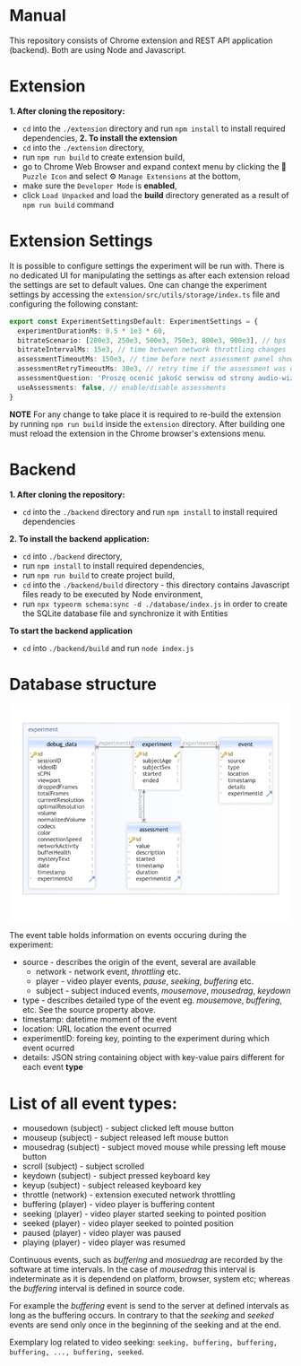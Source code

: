 # Manual

This repository consists of Chrome extension and REST API application (backend). Both are using Node and Javascript.

# Extension

<b>1. After cloning the repository:</b>

- `cd` into the `./extension` directory and run `npm install` to install required dependencies,
  <b>2. To install the extension</b>
- `cd` into the `./extension` directory,
- run `npm run build` to create extension build,
- go to Chrome Web Browser and expand context menu by clicking the 🧩 `Puzzle Icon` and select ⚙️ `Manage Extensions` at the bottom,
- make sure the `Developer Mode` is <b>enabled</b>,
- click `Load Unpacked` and load the <b>build</b> directory generated as a result of `npm run build` command

# Extension Settings

It is possible to configure settings the experiment will be run with. There is no dedicated UI for manipulating the settings as after each extension reload the settings are set to default values.
One can change the experiment settings by accessing the `extension/src/utils/storage/index.ts` file and configuring the following constant:

```typescript
export const ExperimentSettingsDefault: ExperimentSettings = {
  experimentDurationMs: 0.5 * 1e3 * 60,
  bitrateScenario: [200e3, 250e3, 500e3, 750e3, 800e3, 900e3], // bps
  bitrateIntervalMs: 15e3, // time between network throttling changes
  assessmentTimeoutMs: 150e3, // time before next assessment panel shows up
  assessmentRetryTimeoutMs: 30e3, // retry time if the assessment was opened outside of the video
  assessmentQuestion: 'Proszę ocenić jakość serwisu od strony audio-wizualnej', // text visible on the assessment panel
  useAssessments: false, // enable/disable assessments
}
```

<b>NOTE</b>
For any change to take place it is required to re-build the extension by running `npm run build` inside the `extension` directory. After building one must reload the extension in the Chrome browser's extensions menu.

# Backend

<b>1. After cloning the repository:</b>

- `cd` into the `./backend` directory and run `npm install` to install required dependencies

<b>2. To install the backend application:</b>

- `cd` into `./backend` directory,
- run `npm install` to install required dependencies,
- run `npm run build` to create project build,
- `cd` into the `./backend/build` directory - this directory contains Javascript files ready to be executed by Node environment,
- run `npx typeorm schema:sync -d ./database/index.js` in order to create the SQLite database file and synchronize it with Entities

<b>To start the backend application</b>

- `cd` into `./backend/build` and run `node index.js`

# Database structure

![Database structure](./db.png)

The event table holds information on events occuring during the experiment:

- source - describes the origin of the event, several are available
  - network - network event, _throttling_ etc.
  - player - video player events, _pause_, _seeking_, _buffering_ etc.
  - subject - subject induced events, _mousemove_, _mousedrag_, _keydown_
- type - describes detailed type of the event eg. _mousemove_, _buffering_, etc. See the source property above.
- timestamp: datetime moment of the event
- location: URL location the event ocurred
- experimentID: foreing key, pointing to the experiment during which event ocurred
- details: JSON string containing object with key-value pairs different for each event <b>type</b>

# List of all event <b>types</b>:

- mousedown (subject) - subject clicked left mouse button
- mouseup (subject) - subject released left mouse button
- mousedrag (subject) - subject moved mouse while pressing left mouse button
- scroll (subject) - subject scrolled
- keydown (subject) - subject pressed keyboard key
- keyup (subject) - subject released keyboard key
- throttle (network) - extension executed network throttling
- buffering (player) - video player is buffering content
- seeking (player) - video player started seeking to pointed position
- seeked (player) - video player seeked to pointed position
- paused (player) - video player was paused
- playing (player) - video player was resumed

Continuous events, such as _buffering_ and _mosuedrag_ are recorded by the software at time intervals. In the case of _mousedrag_ this interval is indeterminate as it is dependend on platform, browser, system etc; whereas the _buffering_ interval is defined in source code.

For example the _buffering_ event is send to the server at defined intervals as long as the buffering occurs. In contrary to that the _seeking_ and _seeked_ events are send only once in the beginning of the seeking and at the end.

Exemplary log related to video seeking:
`seeking, buffering, buffering, buffering, ..., buffering, seeked`.

